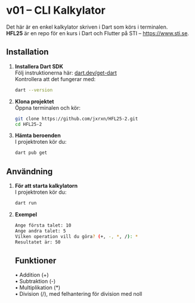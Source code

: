 # v01 – CLI Kalkylator

Det här är en enkel kalkylator skriven i Dart som körs i terminalen.  
**HFL25** är en repo för en kurs i Dart och Flutter på STI – https://www.sti.se.

## Installation

1. **Installera Dart SDK**  
   Följ instruktionerna här: [dart.dev/get-dart](https://dart.dev/get-dart)  
   Kontrollera att det fungerar med:  
   ```bash
   dart --version
   ```
   
2. **Klona projektet**  
   Öppna terminalen och kör:  
   ```bash
   git clone https://github.com/jxrxn/HFL25-2.git
   cd HFL25-2
   ```

3. **Hämta beroenden**  
   I projektroten kör du:  
   ```bash
   dart pub get
   ```

## Användning

1. **För att starta kalkylatorn**  
   I projektroten kör du:  
   ```bash
   dart run
   ```

2. **Exempel**  
   ```bash
   Ange första talet: 10
   Ange andra talet: 5
   Vilken operation vill du göra? (+, -, *, /): *
   Resultatet är: 50
   ```

   ## Funktioner

   •	Addition (+)  
   •	Subtraktion (-)  
   •	Multiplikation (*)  
   •	Division (/), med felhantering för division med noll
